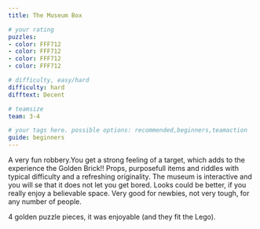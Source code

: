 ```yaml
---
title: The Museum Box

# your rating
puzzles:
- color: FFF712
- color: FFF712
- color: FFF712
- color: FFF712

# difficulty, easy/hard
difficulty: hard
difftext: Decent

# teamsize
team: 3-4

# your tags here. possible options: recommended,beginners,teamaction
guide: beginners
---
```


A very fun robbery.You get a strong feeling of a target, which adds to the experience
the Golden Brick!! Props, purposefull items and riddles with
typical difficulty and a refreshing originality. The museum is interactive and you will se that it does not let you get bored.
Looks could be better, if you really enjoy a believable space.
Very good for newbies, not very tough, for any number of people.

4 golden puzzle pieces, it was enjoyable (and they fit the Lego).